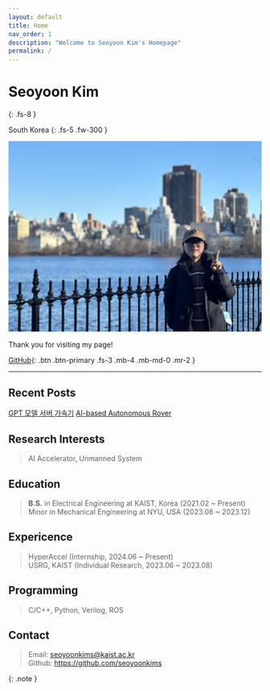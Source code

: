 ```yaml
---
layout: default
title: Home
nav_order: 1
description: "Welcome to Seoyoon Kim's Homepage"
permalink: /
---
```


# Seoyoon Kim
{: .fs-8 }

South Korea
{: .fs-5 .fw-300 }

![ex_screenshot](./assets/images/me2.jpg)  

Thank you for visiting my page!  

[GitHub][Github]{: .btn .btn-primary .fs-3 .mb-4 .mb-md-0 .mr-2 }

---

## Recent Posts

[GPT 모델 서버 가속기](https://seoyoonkims.github.io/docs/posts/A%20Low-latency%20Multi-FPGA%20Appliance%20for%20Accelerating%20Transformer-based%20Text%20Generation/)
[AI-based Autonomous Rover](https://seoyoonkims.github.io/docs/posts/ee405/)  


## Research Interests

> AI Accelerator, Unmanned System


## Education

> **B.S.** in Electrical Engineering at KAIST, Korea (2021.02 ~ Present)  
> Minor in Mechanical Engineering at NYU, USA (2023.08 ~ 2023.12)


## Expericence

> HyperAccel (Internship, 2024.06 ~ Present)  
> USRG, KAIST (Individual Research, 2023.06 ~ 2023.08)


## Programming

> C/C++, Python, Verilog, ROS


## Contact

> Email: <seoyoonkims@kaist.ac.kr>  
> Github: <https://github.com/seoyoonkims>

{: .note }


[Github]: https://github.com/seoyoonkims
